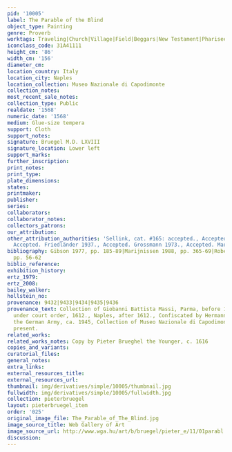 ```yaml
---
pid: '10005'
label: The Parable of the Blind
object_type: Painting
genre: Proverb
worktags: Traveling|Church|Village|Field|Beggars|New Testament|Pharisees
iconclass_code: 31A41111
height_cm: '86'
width_cm: '156'
diameter_cm:
location_country: Italy
location_city: Naples
location_collection: Museo Nazionale di Capodimonte
collection_notes:
most_recent_sale_notes:
collection_type: Public
realdate: '1568'
numeric_date: '1568'
medium: Glue-size tempera
support: Cloth
support_notes:
signature: Bruegel M.D. LXVIII
signature_location: Lower left
support_marks:
further_inscription:
print_notes:
print_type:
plate_dimensions:
states:
printmaker:
publisher:
series:
collaborators:
collaborator_notes:
collectors_patrons:
our_attribution:
other_attribution_authorities: 'Sellink, cat. #165: accepted., Accepted. Tolnay 1935.,
  Accepted. Friedländer 1937., Accepted. Grossmann 1973., Accepted. Marijnissen 1988.'
bibliography: Gibson 1977, pp. 185-89|Marijnissen 1988, pp. 365-69|Roberts-Jones 2002,
  pp. 56-62
biblio_reference:
exhibition_history:
ertz_1979:
ertz_2008:
bailey_walker:
hollstein_no:
provenance: 9432|9433|9434|9435|9436
provenance_text: Collection of Giobanni Battista Massi, Parma, before 1612., Seized
  under court order, 1612., Naples, after 1612., Confiscated by Hermann Goering and
  the German Army, ca. 1945, Collection of Museo Nazionale di Capodimonte, Naples,
  present.
related_works:
related_works_notes: Copy by Pieter Brueghel the Younger, c. 1616
copies_and_variants:
curatorial_files:
general_notes:
extra_links:
external_resources_title:
external_resources_url:
thumbnail: img/derivatives/simple/10005/thumbnail.jpg
fullwidth: img/derivatives/simple/10005/fullwidth.jpg
collection: pieterbruegel
layout: pieterbruegel_item
order: '025'
original_image_file: The_Parable_of_The_Blind.jpg
image_source_title: Web Gallery of Art
image_source_url: http://www.wga.hu/art/b/bruegel/pieter_e/11/01parabl.jpg
discussion:
---
```

